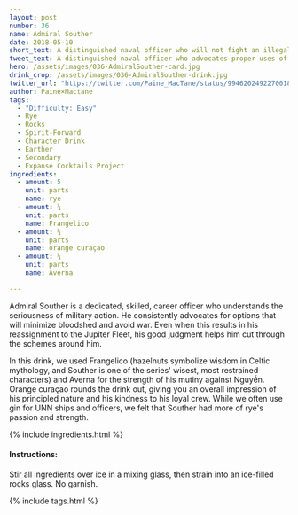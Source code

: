 ```yaml
---
layout: post
number: 36
name: Admiral Souther
date: 2018-05-10
short_text: A distinguished naval officer who will not fight an illegal war.
tweet_text: A distinguished naval officer who advocates proper uses of military force and will not fight an illegal war. 
hero: /assets/images/036-AdmiralSouther-card.jpg
drink_crop: /assets/images/036-AdmiralSouther-drink.jpg
twitter_url: "https://twitter.com/Paine_MacTane/status/994620249227001856"
author: Paine×Mactane
tags: 
  - "Difficulty: Easy"
  - Rye
  - Rocks
  - Spirit-Forward
  - Character Drink
  - Earther
  - Secondary
  - Expanse Cocktails Project
ingredients:
  - amount: 5
    unit: parts
    name: rye
  - amount: ¼
    unit: parts
    name: Frangelico
  - amount: ¼
    unit: parts
    name: orange curaçao
  - amount: ¼
    unit: parts
    name: Averna

---
```


Admiral Souther is a dedicated, skilled, career officer who understands the seriousness of military action. He consistently advocates for options that will minimize bloodshed and avoid war. Even when this results in his reassignment to the Jupiter Fleet, his good judgment helps him cut through the schemes around him.

In this drink, we used Frangelico (hazelnuts symbolize wisdom in Celtic mythology, and Souther is one of the series' wisest, most restrained characters) and Averna for the strength of his mutiny against Nguyễn. Orange curaçao rounds the drink out, giving you an overall impression of his principled nature and his kindness to his loyal crew. While we often use gin for UNN ships and officers, we felt that Souther had more of rye's passion and strength. 

{% include ingredients.html %}

#### Instructions:

Stir all ingredients over ice in a mixing glass, then strain into an ice-filled rocks glass. No garnish.

{% include tags.html %}
